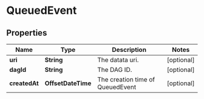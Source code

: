 

# QueuedEvent


## Properties

| Name | Type | Description | Notes |
|------------ | ------------- | ------------- | -------------|
|**uri** | **String** | The datata uri. |  [optional] |
|**dagId** | **String** | The DAG ID. |  [optional] |
|**createdAt** | **OffsetDateTime** | The creation time of QueuedEvent |  [optional] |



